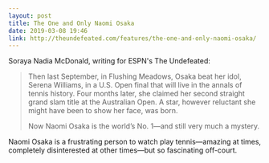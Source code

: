 ```yaml
---
layout: post
title: The One and Only Naomi Osaka
date: 2019-03-08 19:46
link: http://theundefeated.com/features/the-one-and-only-naomi-osaka/
---
```


Soraya Nadia McDonald, writing for ESPN's The Undefeated:

> Then last September, in Flushing Meadows, Osaka beat her idol, Serena Williams, in a U.S. Open final that will live in the annals of tennis history. Four months later, she claimed her second straight grand slam title at the Australian Open. A star, however reluctant she might have been to show her face, was born.
>
> Now Naomi Osaka is the world’s No. 1—and still very much a mystery.

Naomi Osaka is a frustrating person to watch play tennis&mdash;amazing at times, completely disinterested at other times&mdash;but so fascinating off-court.
